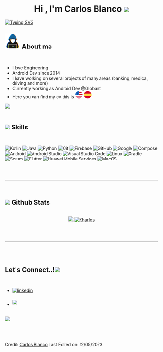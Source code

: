 
<h1 align="center"><b>Hi , I'm Carlos Blanco </b><img src="https://media.giphy.com/media/hvRJCLFzcasrR4ia7z/giphy.gif" width="35"></h1>

[![Typing SVG](https://readme-typing-svg.demolab.com/?font=Time+New+Roman&color=red&size=25&center=true&vCenter=true&width=600&height=100&lines=from+Venezuela...&hearts;Android+Developer,+Engineer,+PetLover+and+Gamer;Active+Learner/Researcher;Love+to+learn+new+stuffs..<3)](https://git.io/typing-svg)
<br>



	
## <picture><img src = "https://github.com/Kharlos/Kharlos/blob/main/raw/assets/about_me.gif" width = 50px></picture> **About me**

<br>

- I love Engineering
- Android Dev since 2014
- I have working on several projects of many areas (banking, medical, driving and more)
- Currently working as Android Dev @Globant
- Here you can find my cv this is <a target="_blank" href="https://firebasestorage.googleapis.com/v0/b/cblanco-3748c.appspot.com/o/cv_cblanco_en.pdf?alt=media&token=fc834afd-1477-4681-bb07-56b06f5ba006"><picture><img src = "https://github.com/Kharlos/Kharlos/blob/main/raw/images/us.png" width = 25px heigth = 25px></picture></a> <a target="_blank" href="https://firebasestorage.googleapis.com/v0/b/cblanco-3748c.appspot.com/o/cv_cblanco_es.pdf?alt=media&token=dd622219-306b-4f53-a2b3-c71e760a7431"><picture><img src = "https://github.com/Kharlos/Kharlos/blob/main/raw/images/spain.png" width = 25px heigth = 25px></picture></a>

<img src="https://user-images.githubusercontent.com/73097560/115834477-dbab4500-a447-11eb-908a-139a6edaec5c.gif"><br><br>

## <img src="https://media2.giphy.com/media/QssGEmpkyEOhBCb7e1/giphy.gif?cid=ecf05e47a0n3gi1bfqntqmob8g9aid1oyj2wr3ds3mg700bl&rid=giphy.gif" width ="25"><b> Skills</b>
<br>

<p align="center">

![Kotlin](https://img.shields.io/badge/Kotlin-7F52FF?style=for-the-badge&logo=kotlin&logoColor=white)
![Java](https://img.shields.io/badge/Java-E76161?style=for-the-badge&logo=openjdk&logoColor=white)
![Python](https://img.shields.io/badge/Python%20-%2314354C.svg?style=for-the-badge&logo=python&logoColor=white)
![Git](https://img.shields.io/badge/git-%23F05033.svg?style=for-the-badge&logo=git&logoColor=white)
![Firebase](https://img.shields.io/badge/Firebase-FFCA28?style=for-the-badge&logo=firebase&logoColor=white)
![GitHub](https://img.shields.io/badge/github-%23121011.svg?style=for-the-badge&logo=github&logoColor=white)
![Google](https://img.shields.io/badge/google-%234285F4.svg?style=for-the-badge&logo=google&logoColor=white)
![Compose](https://img.shields.io/badge/Compose-4285F4?style=for-the-badge&logo=jetpackcompose&logoColor=white)
![Android](https://img.shields.io/badge/Android-%19A7CE.svg?style=for-the-badge&logo=android&logoColor=white)
![Android Studio](https://img.shields.io/badge/Android%20Studio%20-3DDC84?style=for-the-badge&logo=androidstudio&logoColor=white)
![Visual Studio Code](https://img.shields.io/badge/Visual%20Studio%20Code-0078d7.svg?style=for-the-badge&logo=visual-studio-code&logoColor=white)
![Linux](https://img.shields.io/badge/Linux-FCC624?style=for-the-badge&logo=linux&logoColor=black) 
![Gradle](https://img.shields.io/badge/Gradle-02303A?style=for-the-badge&logo=gradle&logoColor=white)
![Scrum](https://img.shields.io/badge/Scrum-009FDA?style=for-the-badge&logo=scrumalliance&logoColor=white)
![Flutter](https://img.shields.io/badge/Flutter-02569B?style=for-the-badge&logo=flutter&logoColor=white)
![Huawei Mobile Services](https://img.shields.io/badge/Huawei-FF0000?style=for-the-badge&logo=huawei&logoColor=white)
![MacOS](https://img.shields.io/badge/MacOS-000000?style=for-the-badge&logo=macos&logoColor=white)
</p>

<br>
<br>

-----

<br>


## <img src="https://media.giphy.com/media/iY8CRBdQXODJSCERIr/giphy.gif" width="35"><b> Github Stats </b>
<br>

<div align="center">

<a href="https://github.com/Kharlos">
  <img src="https://github-readme-stats.vercel.app/api?username=Kharlos&include_all_commits=true&count_private=true&show_icons=true&line_height=20&title_color=7A7ADB&icon_color=2234AE&text_color=D3D3D3&bg_color=0,000000,130F40" width="450"/>
  <img src="https://github-readme-stats.vercel.app/api/top-langs?username=Kharlos&show_icons=true&locale=en&layout=compact&line_height=20&title_color=7A7ADB&icon_color=2234AE&text_color=D3D3D3&bg_color=0,000000,130F40" width="375"  alt="Kharlos"/>

</a>
</div>

<br>
<br>
<br>

-----

<br>
<br>

## <b> Let's Connect..!</b><img src="https://github.com/Kharlos/raw/assets/handshake.gif" width ="80">
<br>
<div align='left'>

<ul>

<li>
<a href="https://www.linkedin.com/in/carlos-alberto-blanco-vivas-936552149/" target="_blank">
<img src="https://img.shields.io/badge/linkedin:  Kharlos-%2300acee.svg?color=405DE6&style=for-the-badge&logo=linkedin&logoColor=white" alt=linkedin style="margin-bottom: 5px;"/>
</a>
</li>

<br>

<li>
<a href="mailto:karlosblanco000@gmail.com" target="_blank">
<img src="https://img.shields.io/badge/gmail:  Kharlos-%23EA4335.svg?style=for-the-badge&logo=gmail&logoColor=white" t=mail style="margin-bottom: 5px;" />
</a>
</li>
</div>

<br>
<img src="https://user-images.githubusercontent.com/73097560/115834477-dbab4500-a447-11eb-908a-139a6edaec5c.gif">

<br>
<br>
<br>
<br>

Credit: [Carlos Blanco](https://github.com/Kharlos)
Last Edited on: 12/05/2023